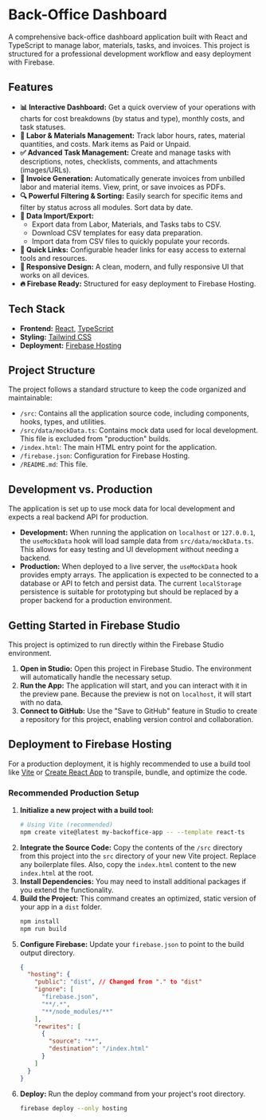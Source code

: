 # Back-Office Dashboard

A comprehensive back-office dashboard application built with React and TypeScript to manage labor, materials, tasks, and invoices. This project is structured for a professional development workflow and easy deployment with Firebase.

## Features

-   **📊 Interactive Dashboard:** Get a quick overview of your operations with charts for cost breakdowns (by status and type), monthly costs, and task statuses.
-   **🔧 Labor & Materials Management:** Track labor hours, rates, material quantities, and costs. Mark items as Paid or Unpaid.
-   **✅ Advanced Task Management:** Create and manage tasks with descriptions, notes, checklists, comments, and attachments (images/URLs).
-   **🧾 Invoice Generation:** Automatically generate invoices from unbilled labor and material items. View, print, or save invoices as PDFs.
-   **🔍 Powerful Filtering & Sorting:** Easily search for specific items and filter by status across all modules. Sort data by date.
-   **🔄 Data Import/Export:**
    -   Export data from Labor, Materials, and Tasks tabs to CSV.
    -   Download CSV templates for easy data preparation.
    -   Import data from CSV files to quickly populate your records.
-   **🔗 Quick Links:** Configurable header links for easy access to external tools and resources.
-   **📱 Responsive Design:** A clean, modern, and fully responsive UI that works on all devices.
-   **🔥 Firebase Ready:** Structured for easy deployment to Firebase Hosting.

## Tech Stack

-   **Frontend:** [React](https://reactjs.org/), [TypeScript](https://www.typescriptlang.org/)
-   **Styling:** [Tailwind CSS](https://tailwindcss.com/)
-   **Deployment:** [Firebase Hosting](https://firebase.google.com/docs/hosting)

## Project Structure

The project follows a standard structure to keep the code organized and maintainable:

-   `/src`: Contains all the application source code, including components, hooks, types, and utilities.
-   `/src/data/mockData.ts`: Contains mock data used for local development. This file is excluded from "production" builds.
-   `/index.html`: The main HTML entry point for the application.
-   `/firebase.json`: Configuration for Firebase Hosting.
-   `/README.md`: This file.

## Development vs. Production

The application is set up to use mock data for local development and expects a real backend API for production.

-   **Development:** When running the application on `localhost` or `127.0.0.1`, the `useMockData` hook will load sample data from `src/data/mockData.ts`. This allows for easy testing and UI development without needing a backend.
-   **Production:** When deployed to a live server, the `useMockData` hook provides empty arrays. The application is expected to be connected to a database or API to fetch and persist data. The current `localStorage` persistence is suitable for prototyping but should be replaced by a proper backend for a production environment.

## Getting Started in Firebase Studio

This project is optimized to run directly within the Firebase Studio environment.

1.  **Open in Studio:** Open this project in Firebase Studio. The environment will automatically handle the necessary setup.
2.  **Run the App:** The application will start, and you can interact with it in the preview pane. Because the preview is not on `localhost`, it will start with no data.
3.  **Connect to GitHub:** Use the "Save to GitHub" feature in Studio to create a repository for this project, enabling version control and collaboration.

## Deployment to Firebase Hosting

For a production deployment, it is highly recommended to use a build tool like [Vite](https://vitejs.dev/) or [Create React App](https://create-react-app.dev/) to transpile, bundle, and optimize the code.

### Recommended Production Setup

1.  **Initialize a new project with a build tool:**
    ```bash
    # Using Vite (recommended)
    npm create vite@latest my-backoffice-app -- --template react-ts
    ```
2.  **Integrate the Source Code:**
    Copy the contents of the `/src` directory from this project into the `src` directory of your new Vite project. Replace any boilerplate files. Also, copy the `index.html` content to the new `index.html` at the root.
3.  **Install Dependencies:**
    You may need to install additional packages if you extend the functionality.
4.  **Build the Project:**
    This command creates an optimized, static version of your app in a `dist` folder.
    ```bash
    npm install
    npm run build
    ```
5.  **Configure Firebase:**
    Update your `firebase.json` to point to the build output directory.
    ```json
    {
      "hosting": {
        "public": "dist", // Changed from "." to "dist"
        "ignore": [
          "firebase.json",
          "**/.*",
          "**/node_modules/**"
        ],
        "rewrites": [
          {
            "source": "**",
            "destination": "/index.html"
          }
        ]
      }
    }
    ```
6.  **Deploy:**
    Run the deploy command from your project's root directory.
    ```bash
    firebase deploy --only hosting
    ```
